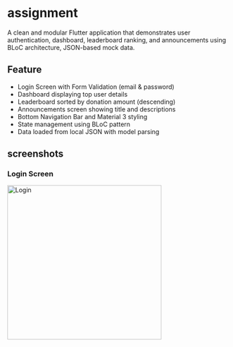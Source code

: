 # assignment

A clean and modular Flutter application that demonstrates user authentication, dashboard, leaderboard ranking, and announcements using BLoC architecture, JSON-based mock data.


## Feature
- Login Screen with Form Validation (email & password)
- Dashboard displaying top user details
- Leaderboard sorted by donation amount (descending)
- Announcements screen showing title and descriptions
- Bottom Navigation Bar and Material 3 styling
- State management using BLoC pattern
- Data loaded from local JSON with model parsing

## screenshots
### Login Screen

<img src="[https://github.com/YuvrajSingh514/assignment/blob/main/Screenshot_20250802-165727.jpg]" alt="Login" width="350"/>

